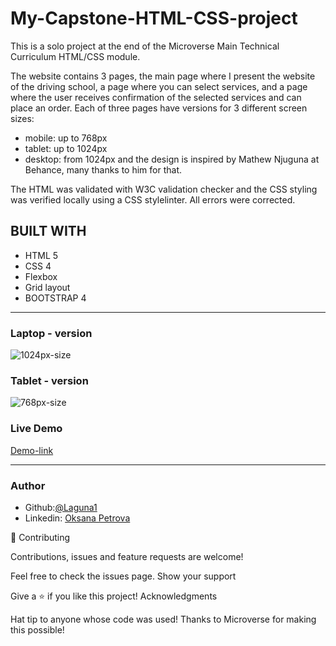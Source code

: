 # My-Capstone-HTML-CSS-project
This is a solo project at the end of the Microverse Main Technical Curriculum HTML/CSS module.

The website contains 3 pages, the main page where I present the website of the driving school, a page where you can select services, and a page where the user receives confirmation of the selected services and can place an order.
Each of three pages have versions for 3 different screen sizes: 

- mobile: up to 768px
- tablet: up to 1024px
- desktop: from 1024px
and the design is inspired by Mathew Njuguna at Behance, many thanks to him for that.

The HTML was validated with W3C validation checker and the CSS styling was verified locally using a CSS stylelinter. All errors were corrected.

## BUILT WITH
* HTML 5
* CSS 4
* Flexbox
* Grid layout
* BOOTSTRAP 4
***


### Laptop - version
 ![1024px-size](https://rawcdn.githack.com/Laguna1/My-Capstone-HTML-CSS-project/be5cb48d84b7f272cf10e17a9b2e689af5179f38/assets/screen-LAPTOP.png)

 ### Tablet - version
 ![768px-size](https://rawcdn.githack.com/Laguna1/My-Capstone-HTML-CSS-project/be5cb48d84b7f272cf10e17a9b2e689af5179f38/assets/screen-tablet.png)


### Live Demo 
 [Demo-link](https://laguna1.github.io/My-Capstone-HTML-CSS-project/) 
***

### Author
 - Github:[@Laguna1](https://github.com/Laguna1)
 - Linkedin: [Oksana Petrova](https://www.linkedin.com/in/oksana-petrova-005bb0145/)

🤝 Contributing

Contributions, issues and feature requests are welcome!

Feel free to check the issues page. Show your support

Give a ⭐️ if you like this project! Acknowledgments

Hat tip to anyone whose code was used!
Thanks to Microverse for making this possible!
